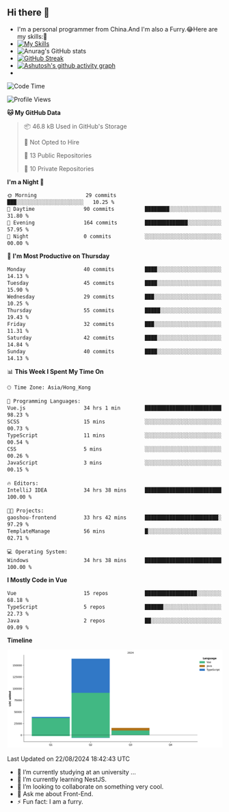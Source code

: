 ## Hi there 👋
- I'm a personal programmer from China.And I'm also a Furry.😂Here are my skills:🤔
- [![My Skills](https://skillicons.dev/icons?i=js,html,css,vue,typescript,java,golang)](https://skillicons.dev)
- ![Anurag's GitHub stats](https://github-readme-stats.vercel.app/api?username=FluffyChi-Xing&count_private=true&show_icons=true&theme=radical)
- [![GitHub Streak](https://streak-stats.demolab.com/?user=FluffyChi-Xing)](https://git.io/streak-stats)
- [![Ashutosh's github activity graph](https://github-readme-activity-graph.vercel.app/graph?username=FluffyChi-Xing&theme=github-compact)](https://github.com/ashutosh00710/github-readme-activity-graph)
- <!--START_SECTION:waka-->
![Code Time](http://img.shields.io/badge/Code%20Time-269%20hrs%2057%20mins-blue)

![Profile Views](http://img.shields.io/badge/Profile%20Views-0-blue)

**🐱 My GitHub Data** 

> 📦 46.8 kB Used in GitHub's Storage 
 > 
> 🚫 Not Opted to Hire
 > 
> 📜 13 Public Repositories 
 > 
> 🔑 10 Private Repositories 
 > 
**I'm a Night 🦉** 

```text
🌞 Morning                29 commits          ███░░░░░░░░░░░░░░░░░░░░░░   10.25 % 
🌆 Daytime                90 commits          ████████░░░░░░░░░░░░░░░░░   31.80 % 
🌃 Evening                164 commits         ██████████████░░░░░░░░░░░   57.95 % 
🌙 Night                  0 commits           ░░░░░░░░░░░░░░░░░░░░░░░░░   00.00 % 
```
📅 **I'm Most Productive on Thursday** 

```text
Monday                   40 commits          ████░░░░░░░░░░░░░░░░░░░░░   14.13 % 
Tuesday                  45 commits          ████░░░░░░░░░░░░░░░░░░░░░   15.90 % 
Wednesday                29 commits          ███░░░░░░░░░░░░░░░░░░░░░░   10.25 % 
Thursday                 55 commits          █████░░░░░░░░░░░░░░░░░░░░   19.43 % 
Friday                   32 commits          ███░░░░░░░░░░░░░░░░░░░░░░   11.31 % 
Saturday                 42 commits          ████░░░░░░░░░░░░░░░░░░░░░   14.84 % 
Sunday                   40 commits          ████░░░░░░░░░░░░░░░░░░░░░   14.13 % 
```


📊 **This Week I Spent My Time On** 

```text
🕑︎ Time Zone: Asia/Hong_Kong

💬 Programming Languages: 
Vue.js                   34 hrs 1 min        █████████████████████████   98.23 % 
SCSS                     15 mins             ░░░░░░░░░░░░░░░░░░░░░░░░░   00.73 % 
TypeScript               11 mins             ░░░░░░░░░░░░░░░░░░░░░░░░░   00.54 % 
CSS                      5 mins              ░░░░░░░░░░░░░░░░░░░░░░░░░   00.26 % 
JavaScript               3 mins              ░░░░░░░░░░░░░░░░░░░░░░░░░   00.15 % 

🔥 Editors: 
IntelliJ IDEA            34 hrs 38 mins      █████████████████████████   100.00 % 

🐱‍💻 Projects: 
gaoshou-frontend         33 hrs 42 mins      ████████████████████████░   97.29 % 
TemplateManage           56 mins             █░░░░░░░░░░░░░░░░░░░░░░░░   02.71 % 

💻 Operating System: 
Windows                  34 hrs 38 mins      █████████████████████████   100.00 % 
```

**I Mostly Code in Vue** 

```text
Vue                      15 repos            █████████████████░░░░░░░░   68.18 % 
TypeScript               5 repos             ██████░░░░░░░░░░░░░░░░░░░   22.73 % 
Java                     2 repos             ██░░░░░░░░░░░░░░░░░░░░░░░   09.09 % 
```



**Timeline**

![Lines of Code chart](https://raw.githubusercontent.com/FluffyChi-Xing/FluffyChi-Xing/main/assets/bar_graph.png)


 Last Updated on 22/08/2024 18:42:43 UTC
<!--END_SECTION:waka-->
- 🔭 I’m currently studying at an university ...
- 🌱 I’m currently learning NestJS.
- 👯 I’m looking to collaborate on something very cool.
- 💬 Ask me about Front-End.
- ⚡ Fun fact: I am a furry.
